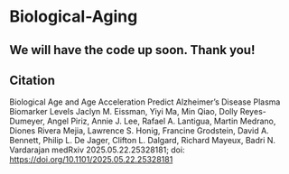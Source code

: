 # Biological-Aging

## We will have the code up soon. Thank you!

## Citation
Biological Age and Age Acceleration Predict Alzheimer’s Disease Plasma Biomarker Levels
Jaclyn M. Eissman, Yiyi Ma, Min Qiao, Dolly Reyes-Dumeyer, Angel Piriz, Annie J. Lee, Rafael A. Lantigua, Martin Medrano, Diones Rivera Mejia, Lawrence S. Honig, Francine Grodstein, David A. Bennett, Philip L. De Jager, Clifton L. Dalgard, Richard Mayeux, Badri N. Vardarajan
medRxiv 2025.05.22.25328181; doi: https://doi.org/10.1101/2025.05.22.25328181
